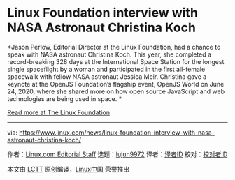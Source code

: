 [#]: collector: (lujun9972)
[#]: translator: ( )
[#]: reviewer: ( )
[#]: publisher: ( )
[#]: url: ( )
[#]: subject: (Linux Foundation interview with NASA Astronaut Christina Koch)
[#]: via: (https://www.linux.com/news/linux-foundation-interview-with-nasa-astronaut-christina-koch/)
[#]: author: (Linux.com Editorial Staff https://www.linux.com/author/linuxdotcom/)

Linux Foundation interview with NASA Astronaut Christina Koch
======

*Jason Perlow, Editorial Director at the Linux Foundation, had a chance to speak with NASA astronaut Christina Koch. This year, she completed a record-breaking 328 days at the International Space Station for the longest single spaceflight by a woman and participated in the first all-female spacewalk with fellow NASA astronaut Jessica Meir. Christina gave a keynote at the OpenJS Foundation’s flagship event, OpenJS World on June 24, 2020, where she shared more on how open source JavaScript and web technologies are being used in space. *

[Read more at The Linux Foundation][1]

--------------------------------------------------------------------------------

via: https://www.linux.com/news/linux-foundation-interview-with-nasa-astronaut-christina-koch/

作者：[Linux.com Editorial Staff][a]
选题：[lujun9972][b]
译者：[译者ID](https://github.com/译者ID)
校对：[校对者ID](https://github.com/校对者ID)

本文由 [LCTT](https://github.com/LCTT/TranslateProject) 原创编译，[Linux中国](https://linux.cn/) 荣誉推出

[a]: https://www.linux.com/author/linuxdotcom/
[b]: https://github.com/lujun9972
[1]: https://www.linuxfoundation.org/blog/2020/06/linux-foundation-interview-with-nasa-astronaut-christina-koch
